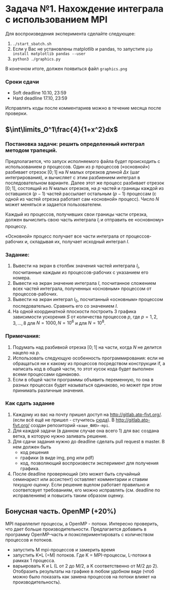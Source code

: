 # Задача №1. Нахождение интеграла с использованием MPI

Для воспроизведения эксперимента сделайте следующее:
1. `./start_sbatch.sh`
2. Если у Вас не установлены matplotlib и pandas, 
   то запустите `pip install matplotlib pandas --user`
3. `python3 ./graphics.py`

В конечном итоге, должен появиться файл `graphics.png`

### Сроки сдачи
* Soft deadline 10.10, 23:59
* Hard deadline 17.10, 23:59

Исправлять коды после комментариев можно в течение месяца после проверки.

## $`\int\limits_0^1\frac{4}{1+x^2}dx`$

### Постановка задачи: решить определенный интеграл методом трапеций.

Предполагается, что запуск исполняемого файла будет происходить с использованием p процессов. 
Один из p процессов («основной») разбивает отрезок $`[0; 1]`$ на $`N`$ малых отрезков длиной $`\Delta x`$ (шаг интегрирования), 
и вычисляет с этим разбиением интеграл в последовательном варианте. Далее этот же процесс разбивает отрезок $`[0; 1]`$, 
состоящий из $`N`$ малых отрезков, на $`p`$ частей и границы каждой из оставшихся $`(p-1)`$ частей рассылает остальным $`(p-1)`$ процессам 
(с одной из частей отрезка работает сам «основной» процесс). Число $`N`$ может меняться и задается пользователем.

Каждый из процессов, получивших свои границы части отрезка, должен вычислить свою часть интеграла $`I_i`$ и отправить ее «основному» процессу.

«Основной» процесс получает все части интеграла от процессов-рабочих и, складывая их, получает исходный интеграл  $`I`$. 

### Задание:

1. Вывести на экран в столбик значения частей интеграла $`I_i`$, посчитанные каждым из процессов-рабочих с указанием его номера.
2. Вывести на экран значение интеграла $`I`$, посчитанное сложением всех частей интеграла, полученных «основным» процессом от процессов-рабочих.
3. Вывести на экран интеграл $`I_0`$, посчитанный «основным» процессом последовательно. Сравнить его со значением  $`I`$.
4. На одной координатной плоскости построить 3 графика зависимости ускорения $`S`$ от количества процессов $`p`$, где $`p = 1,2,3, \ldots ,8`$ для $`N = 1000, N = 10^6`$  и для $`N = 10^8`$.

### Примечания:

1. Подумать над разбивкой отрезка $`[0; 1]`$  на части, когда $`N`$ не делится нацело на $`p`$.
2. Использовать следующую особенность программирования: если не обращаться ни к какому из процессов посредством конструкции if, а написать код в общей части, то этот кусок кода будет выполнен всеми процессами одинаково.
3. Если в общей части программы объявить переменную, то она в разных процессах будет называться одинаково, но может при этом принимать различные значения.

### Как сдать задание

1. Каждому из вас на почту пришел доступ на http://gitlab.atp-fivt.org/. (если всё ещё не пришел - стучитесь [сюда](https://forms.gle/1jJuD3StgKuy8MVKA)). В http://gitlab.atp-fivt.org/ создан репозиторий `<ваше_ФИО>-mpi`.
2. Для каждой задачи (в данном случае она всего 1) для вас создана ветка, в которую нужно заливать решение.
3. Для сдачи задания нужно до deadline сделать pull request в master. В нем должен быть
    - код решения
    - графики (в виде img, png или pdf)
    - код, позволяющий воспроизвести эксперимент для получения графика.
4. После deadline проверяющий (это может быть случайный семинарист или ассистент) оставляет комментарии и ставим *текущую оценку*. Если решение вцелом работает правильно и соответсвует требованиям, его можно исправлять (см. deadline по исправлениям) и повысить таким образом оценку.

## Бонусная часть. OpenMP (+20%)
MPI параллелит процессы, а OpenMP - потоки. Интересно проверить, что дает больше производительности. Предлагается добавить в программу OpenMP-часть и поэкспериментировать с количеством процессов и потоков.
 - запустить M mpi-процессов и замерить время
 - запустить K*L (=M) потоков. Где K = MPI-процессы, L-потоки в рамках 1 процесса.
 - варьировать K и L (L от 2 до M/2, а K соответственно от M/2 до 2).
Отобразить результаты на графике в любом удобном виде (чтоб можно было показать как замена процессов на потоки влияет на производительность).
